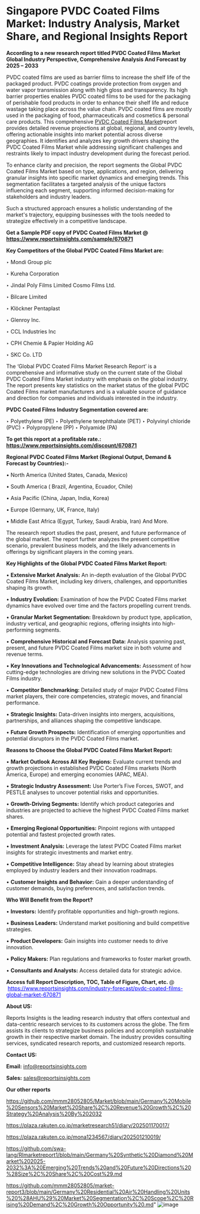 # Singapore PVDC Coated Films Market: Industry Analysis, Market Share, and Regional Insights Report

<strong>According to a new research report titled PVDC Coated Films Market Global Industry Perspective, Comprehensive Analysis And Forecast by 2025 – 2033</strong>

PVDC coated films are used as barrier films to increase the shelf life of the packaged product. PVDC coatings provide protection from oxygen and water vapor transmission along with high gloss and transparency. Its high barrier properties enables PVDC coated films to be used for the packaging of perishable food products in order to enhance their shelf life and reduce wastage taking place across the value chain. PVDC coated films are mostly used in the packaging of food, pharmaceuticals and cosmetics & personal care products. This comprehensive <a href=https://www.reportsinsights.com/sample/670871>PVDC Coated Films Market</a>report provides detailed revenue projections at global, regional, and country levels, offering actionable insights into market potential across diverse geographies. It identifies and analyzes key growth drivers shaping the PVDC Coated Films Market while addressing significant challenges and restraints likely to impact industry development during the forecast period.

To enhance clarity and precision, the report segments the Global PVDC Coated Films Market based on type, applications, and region, delivering granular insights into specific market dynamics and emerging trends. This segmentation facilitates a targeted analysis of the unique factors influencing each segment, supporting informed decision-making for stakeholders and industry leaders.

Such a structured approach ensures a holistic understanding of the market's trajectory, equipping businesses with the tools needed to strategize effectively in a competitive landscape.

<strong>Get a Sample PDF copy of PVDC Coated Films Market </strong><strong>@<a href=https://www.reportsinsights.com/sample/670871 style=color:#0000ff;> https://www.reportsinsights.com/sample/670871</a></strong></font>

<strong>Key Competitors of the Global PVDC Coated Films Market are:</strong>

‣ Mondi Group plc

‣ Kureha Corporation

‣ Jindal Poly Films Limited Cosmo Films Ltd.

‣ Bilcare Limited

‣ Klöckner Pentaplast

‣ Glenroy Inc.

‣ CCL Industries Inc

‣ CPH Chemie & Papier Holding AG

‣ SKC Co. LTD

The ‘Global PVDC Coated Films Market Research Report’ is a comprehensive and informative study on the current state of the Global PVDC Coated Films Market industry with emphasis on the global industry. The report presents key statistics on the market status of the global PVDC Coated Films market manufacturers and is a valuable source of guidance and direction for companies and individuals interested in the industry.

<strong>PVDC Coated Films Industry Segmentation covered are:</strong>

‣ Polyethylene (PE)
‣ Polyethylene terephthalate (PET)
‣ Polyvinyl chloride (PVC)
‣ Polypropylene (PP)
‣ Polyamide (PA)

<strong>To get this report at a profitable rate.: <a href=https://www.reportsinsights.com/discount/670871 style=color:#0000ff;>https://www.reportsinsights.com/discount/670871</a></strong></font>

<strong>Regional PVDC Coated Films Market (Regional Output, Demand &amp; Forecast by Countries):-</strong>

• North America (United States, Canada, Mexico)

• South America ( Brazil, Argentina, Ecuador, Chile)

• Asia Pacific (China, Japan, India, Korea)

• Europe (Germany, UK, France, Italy)

• Middle East Africa (Egypt, Turkey, Saudi Arabia, Iran) And More.

The research report studies the past, present, and future performance of the global market. The report further analyzes the present competitive scenario, prevalent business models, and the likely advancements in offerings by significant players in the coming years.

<strong>Key Highlights of the Global PVDC Coated Films Market Report:</strong>

• <strong>Extensive Market Analysis:</strong> An in-depth evaluation of the Global PVDC Coated Films Market, including key drivers, challenges, and opportunities shaping its growth.

• <strong>Industry Evolution:</strong> Examination of how the PVDC Coated Films market dynamics have evolved over time and the factors propelling current trends.

• <strong>Granular Market Segmentation:</strong> Breakdown by product type, application, industry vertical, and geographic regions, offering insights into high-performing segments.

• <strong>Comprehensive Historical and Forecast Data:</strong> Analysis spanning past, present, and future PVDC Coated Films market size in both volume and revenue terms.

• <strong>Key Innovations and Technological Advancements:</strong> Assessment of how cutting-edge technologies are driving new solutions in the PVDC Coated Films industry.

• <strong>Competitor Benchmarking:</strong> Detailed study of major PVDC Coated Films market players, their core competencies, strategic moves, and financial performance.

• <strong>Strategic Insights:</strong> Data-driven insights into mergers, acquisitions, partnerships, and alliances shaping the competitive landscape.

• <strong>Future Growth Prospects:</strong> Identification of emerging opportunities and potential disruptors in the PVDC Coated Films market.

<strong>Reasons to Choose the Global PVDC Coated Films Market Report:</strong>

• <strong>Market Outlook Across All Key Regions:</strong> Evaluate current trends and growth projections in established PVDC Coated Films markets (North America, Europe) and emerging economies (APAC, MEA).

• <strong>Strategic Industry Assessment:</strong> Use Porter’s Five Forces, SWOT, and PESTLE analyses to uncover potential risks and opportunities.

• <strong>Growth-Driving Segments:</strong> Identify which product categories and industries are projected to achieve the highest PVDC Coated Films market shares.

• <strong>Emerging Regional Opportunities:</strong> Pinpoint regions with untapped potential and fastest projected growth rates.

• <strong>Investment Analysis:</strong> Leverage the latest PVDC Coated Films market insights for strategic investments and market entry.

• <strong>Competitive Intelligence:</strong> Stay ahead by learning about strategies employed by industry leaders and their innovation roadmaps.

• <strong>Customer Insights and Behavior:</strong> Gain a deeper understanding of customer demands, buying preferences, and satisfaction trends.

<strong>Who Will Benefit from the Report?</strong>

• <strong>Investors:</strong> Identify profitable opportunities and high-growth regions.

• <strong>Business Leaders:</strong> Understand market positioning and build competitive strategies.

• <strong>Product Developers:</strong> Gain insights into customer needs to drive innovation.

• <strong>Policy Makers:</strong> Plan regulations and frameworks to foster market growth.

• <strong>Consultants and Analysts:</strong> Access detailed data for strategic advice.
</ul>
<strong>Access full Report Description, TOC, Table of Figure, Chart, etc. </strong>@  <a href=https://www.reportsinsights.com/industry-forecast/pvdc-coated-films-global-market-670871 style=color:#0000ff;>https://www.reportsinsights.com/industry-forecast/pvdc-coated-films-global-market-670871</a></font>

<strong><strong>About US</strong>:</strong>

Reports Insights is the leading research industry that offers contextual and data-centric research services to its customers across the globe. The firm assists its clients to strategize business policies and accomplish sustainable growth in their respective market domain. The industry provides consulting services, syndicated research reports, and customized research reports.

<strong>Contact US:</strong>

<p class=""""><b>Email:</b> <a href=mailto:info@reportsinsights.com>info@reportsinsights.com</a></p>
<p class=""""><b>Sales:</b> <a href=mailto:sales@reportsinsights.com>sales@reportsinsights.com</a></p>

<strong>Our other reports</strong>

<a href=https://github.com/mmm28052805/Market/blob/main/Germany%20Mobile%20Sensors%20Market%20Share%2C%20Revenue%20Growth%2C%20Strategy%20Analysis%20By%202032>https://github.com/mmm28052805/Market/blob/main/Germany%20Mobile%20Sensors%20Market%20Share%2C%20Revenue%20Growth%2C%20Strategy%20Analysis%20By%202032</a>

<a href=https://plaza.rakuten.co.jp/marketresearch51/diary/202501170017/>https://plaza.rakuten.co.jp/marketresearch51/diary/202501170017/</a>

<a href=https://plaza.rakuten.co.jp/mona1234567/diary/202501210019/>https://plaza.rakuten.co.jp/mona1234567/diary/202501210019/</a>

<a href=https://github.com/swa-lang/RImarketreport1/blob/main/Germany%20Synthetic%20Diamond%20Market%202025-2032%3A%20Emerging%20Trends%20and%20Future%20Directions%20%28Size%2C%20Share%2C%20Cost%29.md>https://github.com/swa-lang/RImarketreport1/blob/main/Germany%20Synthetic%20Diamond%20Market%202025-2032%3A%20Emerging%20Trends%20and%20Future%20Directions%20%28Size%2C%20Share%2C%20Cost%29.md</a>

<a href=https://github.com/mmm28052805/market-report3/blob/main/Germany%20Residential%20Air%20Handling%20Units%20%28AHU%29%20Market%20Segmentation%2C%20Scope%2C%20Rising%20Demand%2C%20Growth%20Opportunity%20.md>https://github.com/mmm28052805/market-report3/blob/main/Germany%20Residential%20Air%20Handling%20Units%20%28AHU%29%20Market%20Segmentation%2C%20Scope%2C%20Rising%20Demand%2C%20Growth%20Opportunity%20.md</a>"
![image](https://github.com/user-attachments/assets/fa3eec6b-720a-44aa-83ce-616b25e1c179)
